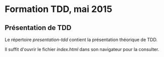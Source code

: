 # Formation TDD, mai 2015

## Présentation de TDD

Le répertoire *presentation-tdd* contient la présentation théorique de TDD.

Il suffit d'ouvrir le fichier *index.html* dans son navigateur pour la consulter.

